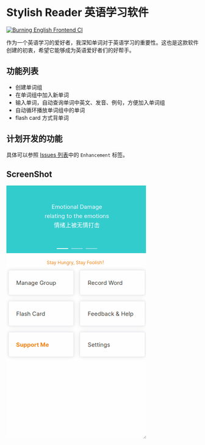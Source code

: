 # Stylish Reader 英语学习软件
[![Burning English Frontend CI](https://github.com/tolerious/English-Burning-Frontend/actions/workflows/node.js.yml/badge.svg?branch=master)](https://github.com/tolerious/English-Burning-Frontend/actions/workflows/node.js.yml)

作为一个英语学习的爱好者，我深知单词对于英语学习的重要性。这也是这款软件创建的初衷，希望它能够成为英语爱好者们的好帮手。

## 功能列表

- 创建单词组
- 在单词组中加入新单词
- 输入单词，自动查询单词中英文、发音、例句，方便加入单词组
- 自动循环播放单词组中的单词
- flash card 方式背单词

## 计划开发的功能

具体可以参照 [Issues 列表](https://github.com/tolerious/English-Burning-Frontend/labels/enhancement)中的 `Enhancement` 标签。



## ScreenShot


![Alt text](Animation.gif)
